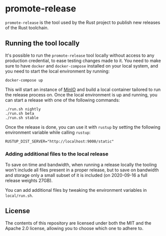 # promote-release

`promote-release` is the tool used by the Rust project to publish new releases
of the Rust toolchain.

## Running the tool locally

It's possible to run the `promote-release` tool locally without access to any
production credential, to ease testing changes made to it. You need to make
sure to have `docker` and `docker-compose` installed on your local system, and
you need to start the local environment by running:

```
docker-compose up
```

This will start an instance of [MinIO](https://min.io) and build a local
container tailored to run the release process on. Once the local environment is
up and running, you can start a release with one of the following commands:

```
./run.sh nightly
./run.sh beta
./run.sh stable
```

Once the release is done, you can use it with `rustup` by setting the following
environment variable while calling `rustup`:

```
RUSTUP_DIST_SERVER="http://localhost:9000/static"
```

### Adding additional files to the local release

To save on time and bandwidth, when running a release locally the tooling won't
include all files present in a proper release, but to save on bandwidth and
storage only a small subset of it is included (on 2020-09-16 a full release
weights 27GB).

You can add additional files by tweaking the environment variables in
`local/run.sh`.

## License

The contents of this repository are licensed under both the MIT and the Apache
2.0 license, allowing you to choose which one to adhere to.
